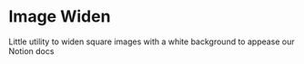 # Image Widen

Little utility to widen square images with a white background to appease our Notion docs